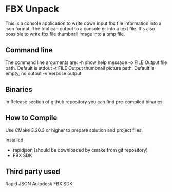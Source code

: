 FBX Unpack
=====================

 This is a console application to write down input fbx file information into a json format.
  The tool can output to a console or into a text file. It's also possible to write fbx file thumbnail image into a bmp file.


Command line
---------------------
 The command line arguments are:
 -h 		show help message
 -o FILE  	Output file path. Default is stdout
 -t FILE 	Output thumbnail picture path. Default is empty, no output
 -v 		Verbose output


Binaries
---------------------
In Release section of github repository you can find pre-compiled binaries


How to Compile
---------------------

Use CMake 3.20.3 or higher to prepare solution and project files.

Installed
 * rapidjson (should be downloaded by cmake from git repository)
 * FBX SDK


Third party used
---------------------
Rapid JSON
Autodesk FBX SDK
